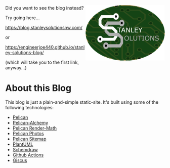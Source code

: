<img src="https://raw.githubusercontent.com/engineerjoe440/engineerjoe440/main/Images/StanleySolutions.png" width="250" alt="logo" align="right">
Did you want to see the blog instead?

Try going here...

https://blog.stanleysolutionsnw.com/

or

https://engineerjoe440.github.io/stanley-solutions-blog/

(which will take you to the first link, anyway...)

# About this Blog
This blog is just a plain-and-simple static-site. It's built using some of the following technologies:

* [Pelican](https://getpelican.com/)
* [Pelican-Alchemy](https://github.com/nairobilug/pelican-alchemy)
* [Pelican Render-Math](https://github.com/pelican-plugins/render-math)
* [Pelican Photos](https://github.com/pelican-plugins/photos)
* [Pelican Sitemap](https://github.com/pelican-plugins/sitemap)
* [PlantUML](https://github.com/mikitex70/plantuml-markdown)
* [Schemdraw](https://github.com/engineerjoe440/schemdraw-markdown)
* [Github Actions](./.github/workflows/pelican-build.yml)
* [Giscus](https://giscus.app/)